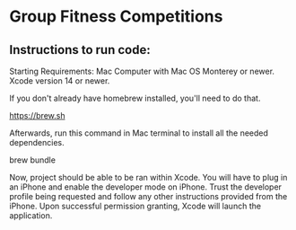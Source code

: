# Group Fitness Competitions

## Instructions to run code:

Starting Requirements: 
Mac Computer with Mac OS Monterey or newer.
Xcode version 14 or newer.

If you don't already have homebrew installed, you'll need to do that.

https://brew.sh

Afterwards, run this command in Mac terminal to install all the needed dependencies.

brew bundle

Now, project should be able to be ran within Xcode. You will have to plug in an iPhone and enable the developer mode on iPhone. Trust the developer profile being requested and follow any other instructions provided from the iPhone. Upon successful permission granting, Xcode will launch the application.
